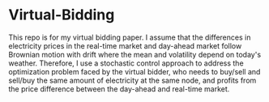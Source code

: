 # Virtual-Bidding
This repo is for my virtual bidding paper. I assume that the differences in electricity prices in the real-time market and day-ahead market follow Brownian motion with drift where the mean and volatility depend on today's weather. Therefore, I use a stochastic control approach to 
address the optimization problem faced by the virtual bidder, who needs to buy/sell and sell/buy the same amount of electricity at the same node, and profits from the price difference between the day-ahead and real-time market.
